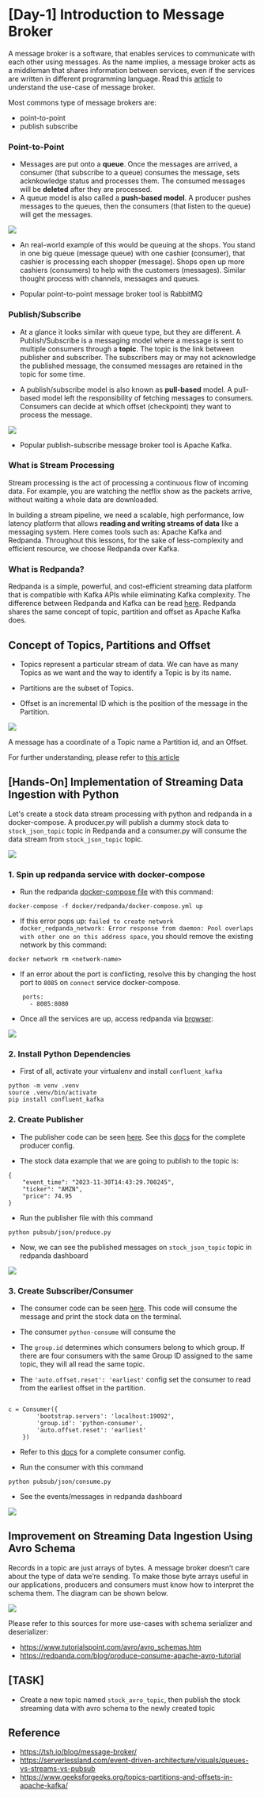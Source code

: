 # [Day-1] Introduction to Message Broker

A message broker is a software, that enables services to communicate with each other using messages. As the name implies, a message broker acts as a middleman that shares information between services, even if the services are written in different programming language. Read this [article](https://medium.com/geekculture/streams-vs-pub-sub-systems-in-redis-70626821cc2f) to understand the use-case of message broker. 

Most commons type of message brokers are:
- point-to-point
- publish subscribe

### Point-to-Point

- Messages are put onto a **queue**. Once the messages are arrived, a consumer (that subscribe to a queue) consumes the message, sets acknkowledge status and processes them. The consumed messages will be **deleted** after they are processed. 
- A queue model is also called a **push-based model**. A producer pushes messages to the queues, then the consumers (that listen to the queue) will get the messages.

![](./img/point-to-point.png)

- An real-world example of this would be queuing at the shops. You stand in one big queue (message queue) with one cashier (consumer), that cashier is processing each shopper (message). Shops open up more cashiers (consumers) to help with the customers (messages). Similar thought process with channels, messages and queues.


- Popular point-to-point message broker tool is RabbitMQ

### Publish/Subscribe
- At a glance it looks similar with queue type, but they are different. A Publish/Subscribe is a messaging model where a message is sent to multiple consumers through a **topic**. The topic is the link between publisher and subscriber. The subscribers may or may not acknowledge the published message, the consumed messages are retained in the topic for some time.

- A publish/subscribe model is also known as **pull-based** model. A pull-based model left the responsibility of fetching messages to consumers. Consumers can decide at which offset (checkpoint) they want to process the message.

![](./img/publish-subscribe.png)


- Popular publish-subscribe message broker tool is Apache Kafka.


### What is Stream Processing

Stream processing is the act of processing a continuous flow of incoming data. For example, you are watching the netflix show as the packets arrive, without waiting a whole data are downloaded.

In building a stream pipeline, we need a scalable, high performance, low latency platform that allows **reading and writing streams of data** like a messaging system. Here comes tools such as: Apache Kafka and Redpanda. Throughout this lessons, for the sake of less-complexity and efficient resource, we choose Redpanda over Kafka. 

### What is Redpanda?

Redpanda is a simple, powerful, and cost-efficient streaming data platform that is compatible with Kafka APIs while eliminating Kafka complexity. The difference between Redpanda and Kafka can be read [here](https://docs.redpanda.com/current/get-started/intro-to-events/#redpanda-differentiators). Redpanda shares the same concept of topic, partition and offset as Apache Kafka does.


## Concept of Topics, Partitions and Offset


- Topics represent a particular stream of data. We can have as many Topics as we want and the way to identify a Topic is by its name.

- Partitions are the subset of Topics. 

- Offset is an incremental ID which is the position of the message in the Partition.

![](./img/topic-partition-offset.png)

A message has a coordinate of a Topic name a Partition id, and an Offset.

For further understanding, please refer to [this article](https://www.geeksforgeeks.org/topics-partitions-and-offsets-in-apache-kafka/)


## [Hands-On] Implementation of Streaming Data Ingestion with Python

Let's create a stock data stream processing with python and redpanda in a docker-compose. A producer.py will publish a dummy stock data to `stock_json_topic` topic in Redpanda and a consumer.py will consume the data stream from `stock_json_topic` topic.

![](./img/stock_data.png)

### 1. Spin up redpanda service with docker-compose

- Run the redpanda [docker-compose file](./docker/redpanda/docker-compose.yml) with this command:
```
docker-compose -f docker/redpanda/docker-compose.yml up
```

- If this error pops up: `failed to create network docker_redpanda_network: Error response from daemon: Pool overlaps with other one on this address space`, you should remove the existing network by this command: 

```
docker network rm <network-name>
```

- If an error about the port is conflicting, resolve this by changing the host port to `8085` on `connect` service docker-compose.

```
    ports:
      - 8085:8080
```

- Once all the services are up, access redpanda via [browser](http://localhost:8085):

![](./img/streaming__redpd_dashboard.png)


### 2. Install Python Dependencies 


- First of all, activate your virtualenv and install `confluent_kafka`
```
python -m venv .venv
source .venv/bin/activate
pip install confluent_kafka
```

### 2. Create Publisher 

- The publisher code can be seen [here](./pubsub/json/produce.py). See this [docs](https://docs.confluent.io/platform/current/installation/configuration/producer-configs.html) for the complete producer config.


- The stock data example that we are going to publish to the topic is: 

```
{
    "event_time": "2023-11-30T14:43:29.700245",
    "ticker": "AMZN",
    "price": 74.95
}
```

- Run the publisher file with this command

```
python pubsub/json/produce.py
```

- Now, we can see the published messages on `stock_json_topic` topic in redpanda dashboard

![](./img/stock-topic-dashboard.png)


### 3. Create Subscriber/Consumer

- The consumer code can be seen [here](./pubsub/json/consume.py). This code will consume the message and print the stock data on the terminal.


- The consumer `python-consume` will consume the 

- The `group.id` determines which consumers belong to which group. If there are four consumers with the same Group ID assigned to the same topic, they will all read the same topic.

- The `'auto.offset.reset': 'earliest'` config set the consumer to read from the earliest offset in the partition.

```

c = Consumer({
        'bootstrap.servers': 'localhost:19092',
        'group.id': 'python-consumer',
        'auto.offset.reset': 'earliest'
    })

```

- Refer to this [docs](https://redpanda.com/guides/kafka-tutorial/kafka-consumer-config) for a complete consumer config.


- Run the consumer with this command 

```
python pubsub/json/consume.py
```

- See the events/messages in redpanda dashboard

![](./img/consumer-terminal.png)


## Improvement on Streaming Data Ingestion Using Avro Schema

Records in a topic are just arrays of bytes. A message broker doesn’t care about the type of data we’re sending. To make those byte arrays useful in our applications, producers and consumers must know how to interpret the schema them. The diagram can be shown below.

![](./img/kafka-schema-registry-usage.png)

Please refer to this sources for more use-cases with schema serializer and deserializer: 

- https://www.tutorialspoint.com/avro/avro_schemas.htm
- https://redpanda.com/blog/produce-consume-apache-avro-tutorial

## [TASK] 

- Create a new topic named `stock_avro_topic`, then publish the stock streaming data with avro schema to the newly created topic


## Reference

- https://tsh.io/blog/message-broker/
- https://serverlessland.com/event-driven-architecture/visuals/queues-vs-streams-vs-pubsub
- https://www.geeksforgeeks.org/topics-partitions-and-offsets-in-apache-kafka/